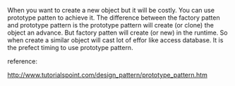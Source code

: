 When you want to create a new object but it will be costly. You can use prototype patten to achieve it. The difference between the factory patten and prototype pattern is the prototype pattern will create (or clone) the object an advance. But factory patten will create (or new) in the runtime. So when create a similar object will cast lot of effor like access database. It is the prefect timing to use prototype pattern. 

reference: 

http://www.tutorialspoint.com/design_pattern/prototype_pattern.htm